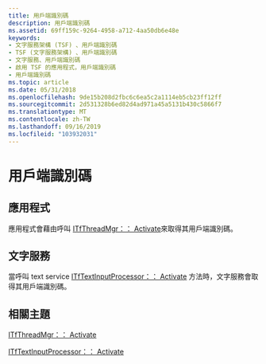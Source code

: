```yaml
---
title: 用戶端識別碼
description: 用戶端識別碼
ms.assetid: 69ff159c-9264-4958-a712-4aa50db6e48e
keywords:
- 文字服務架構 (TSF) 、用戶端識別碼
- TSF (文字服務架構) 、用戶端識別碼
- 文字服務、用戶端識別碼
- 啟用 TSF 的應用程式，用戶端識別碼
- 用戶端識別碼
ms.topic: article
ms.date: 05/31/2018
ms.openlocfilehash: 9de15b208d2fbc6c6ea5c2a1114eb5cb23ff12ff
ms.sourcegitcommit: 2d531328b6ed82d4ad971a45a5131b430c5866f7
ms.translationtype: MT
ms.contentlocale: zh-TW
ms.lasthandoff: 09/16/2019
ms.locfileid: "103932031"
---
```

# <a name="client-identifiers"></a>用戶端識別碼

## <a name="applications"></a>應用程式

應用程式會藉由呼叫 [ITfThreadMgr：： Activate](/windows/desktop/api/Msctf/nf-msctf-itfthreadmgr-activate)來取得其用戶端識別碼。

## <a name="text-services"></a>文字服務

當呼叫 text service [ITfTextInputProcessor：： Activate](/windows/desktop/api/Msctf/nf-msctf-itftextinputprocessor-activate) 方法時，文字服務會取得其用戶端識別碼。

## <a name="related-topics"></a>相關主題

<dl> <dt>

[ITfThreadMgr：： Activate](/windows/desktop/api/Msctf/nf-msctf-itfthreadmgr-activate)
</dt> <dt>

[ITfTextInputProcessor：： Activate](/windows/desktop/api/Msctf/nf-msctf-itftextinputprocessor-activate)
</dt> </dl>

 

 




